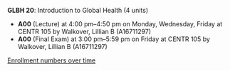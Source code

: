**GLBH 20**: Introduction to Global Health (4 units)

- **A00** (Lecture) at 4:00 pm–4:50 pm on Monday, Wednesday, Friday at CENTR 105 by Walkover, Lillian B (A16711297)
- **A00** (Final Exam) at 3:00 pm–5:59 pm on Friday at CENTR 105 by Walkover, Lillian B (A16711297)

[Enrollment numbers over time](./GLBH20.tsv)
